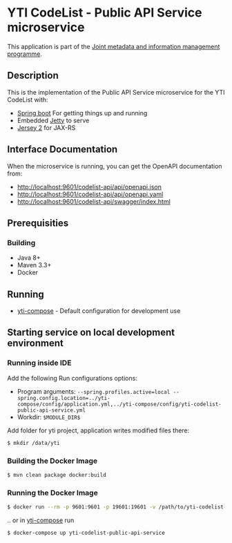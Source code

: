 # YTI CodeList - Public API Service microservice

This application is part of the [Joint metadata and information management programme](https://wiki.julkict.fi/julkict/yti).

## Description

This is the implementation of the Public API Service microservice for the YTI CodeList with:

* [Spring boot] For getting things up and running
* Embedded [Jetty] to serve
* [Jersey 2] for JAX-RS

## Interface Documentation

When the microservice is running, you can get the OpenAPI documentation from:
- [http://localhost:9601/codelist-api/api/openapi.json](http://localhost:9601/codelist-api/api/openapi.json)
- [http://localhost:9601/codelist-api/api/openapi.yaml](http://localhost:9601/codelist-api/api/openapi.yaml)
- [http://localhost:9601/codelist-api/swagger/index.html](http://localhost:9601/codelist-api/swagger/index.html)

## Prerequisities

### Building
- Java 8+
- Maven 3.3+
- Docker

## Running

- [yti-compose](https://github.com/vrk-yti/yti-compose) - Default configuration for development use

## Starting service on local development environment

### Running inside IDE

Add the following Run configurations options:

- Program arguments: `--spring.profiles.active=local --spring.config.location=../yti-compose/config/application.yml,../yti-compose/config/yti-codelist-public-api-service.yml`
- Workdir: `$MODULE_DIR$`

Add folder for yti project, application writes modified files there:

```bash
$ mkdir /data/yti
```


### Building the Docker Image

```bash
$ mvn clean package docker:build
```

### Running the Docker Image

```bash
$ docker run --rm -p 9601:9601 -p 19601:19601 -v /path/to/yti-codelist-config:/config --name=yti-codelist-public-api-service yti-codelist-public-api-service -a --spring.config.location=/config/application.yml,/config/yti-codelist-public-api-service.yml
```

.. or in [yti-compose](https://github.com/vrk-yti/yti-compose/) run

```bash
$ docker-compose up yti-codelist-public-api-service
```

[Spring boot]:http://projects.spring.io/spring-boot/
[Jetty]:http://www.eclipse.org/jetty/
[Jersey 2]:https://jersey.java.net
